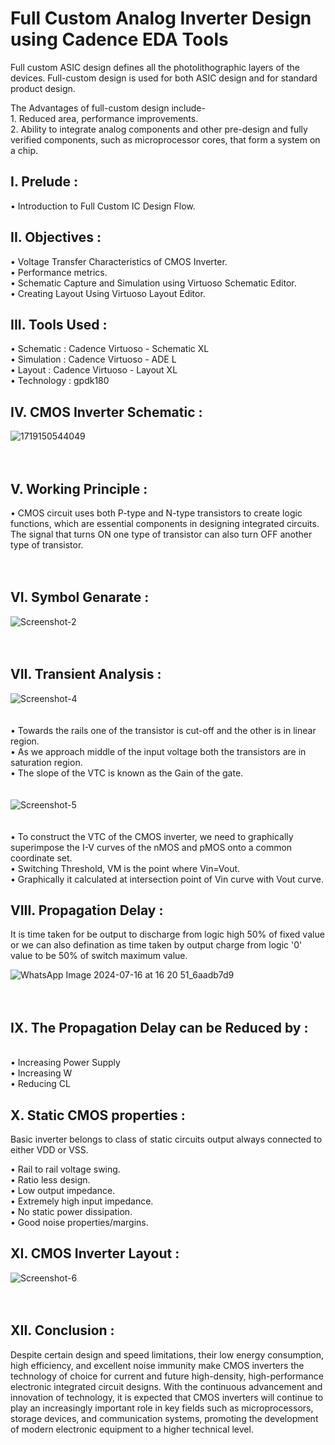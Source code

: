 # Full Custom Analog Inverter Design using Cadence EDA Tools
Full custom ASIC design defines all the photolithographic layers of the devices. Full-custom design is used for both ASIC design and for standard product design.

The Advantages of full-custom design include-<br>1. Reduced area, performance improvements.
<br>
2. Ability to integrate analog components and other pre-design and fully verified components, such as microprocessor cores, that form a system on a chip.

<h2>I. Prelude :</h2>

• Introduction to Full Custom IC Design Flow.

<h2>II. Objectives :</h2>

• Voltage Transfer Characteristics of CMOS Inverter.
<br>
• Performance metrics.
<br>
• Schematic Capture and Simulation using Virtuoso Schematic Editor.
<br>
• Creating Layout Using Virtuoso Layout Editor.

<h2>III. Tools Used :</h2>
• Schematic : Cadence Virtuoso - Schematic XL
<br>
• Simulation : Cadence Virtuoso - ADE L
<br>
• Layout : Cadence Virtuoso - Layout XL
<br>
• Technology : gpdk180

<h2>IV. CMOS Inverter Schematic :</h2>

![1719150544049](https://github.com/user-attachments/assets/a531c9ea-7641-4185-9e94-f2b781cf15a7)
<br>
<br>
<br>
<h2>V. Working Principle :</h2>

• CMOS circuit uses both P-type and N-type transistors to create logic functions, which are essential components in designing integrated circuits. The signal that turns ON one type of transistor can also turn OFF another type of transistor.
<br>
<br>
<br>
<h2>VI. Symbol Genarate :</h2>

![Screenshot-2](https://github.com/user-attachments/assets/34dcfbde-b20f-4ebe-a007-2aeafef31c3c)
<br>
<br>
<br>
<h2>VII. Transient Analysis :</h2>

![Screenshot-4](https://github.com/user-attachments/assets/16191248-7ba3-431d-8c24-dba78239f2bb)
<br>
<br>
<br>
• Towards the rails one of the transistor is cut-off and the other is in linear region.
<br>
• As we approach middle of the input voltage both the transistors are in saturation region.
<br>
• The slope of the VTC is known as the Gain of the gate.
<br>
<br>
<br>
![Screenshot-5](https://github.com/user-attachments/assets/c07ff67a-f214-4b22-b49d-b60ea5b09655)
<br>
<br>
<br>
• To construct the VTC of the CMOS inverter, we need to graphically superimpose the I-V curves of the nMOS and pMOS onto a common    coordinate set.
<br>• Switching Threshold, VM is the point where Vin=Vout.
<br>• Graphically it calculated at intersection point of Vin curve with Vout curve.
<br>

<h2>VIII. Propagation Delay :</h2>

It is time taken for be output to discharge from logic high 50% of fixed value or we can also defination as time taken by output charge from logic '0' value to be 50% of switch maximum value.

![WhatsApp Image 2024-07-16 at 16 20 51_6aadb7d9](https://github.com/user-attachments/assets/8423ccfd-ef12-4def-a6c5-d193bf09dba5)
<br>
<br>
<br>
<h2>IX. The Propagation Delay can be Reduced by :</h2>
<br>• Increasing Power Supply
<br>• Increasing W
<br>• Reducing CL

<h2>X. Static CMOS properties : </h2>

Basic inverter belongs to class of static circuits
output always connected to either VDD or VSS.

• Rail to rail voltage swing.
<br>• Ratio less design.
<br>• Low output impedance.
<br>• Extremely high input impedance.
<br>• No static power dissipation.
<br>• Good noise properties/margins.

<h2>XI. CMOS Inverter Layout :</h2>

![Screenshot-6](https://github.com/user-attachments/assets/d74a5e55-a4b2-4f78-83d6-4b0bc66c3cce)
<br>
<br>
<br>
<h2>XII. Conclusion :</h2>

Despite certain design and speed limitations, their low energy consumption, high efficiency, and excellent noise immunity make CMOS inverters the technology of choice for current and future high-density, high-performance electronic integrated circuit designs. With the continuous advancement and innovation of technology, it is expected that CMOS inverters will continue to play an increasingly important role in key fields such as microprocessors, storage devices, and communication systems, promoting the development of modern electronic equipment to a higher technical level.

